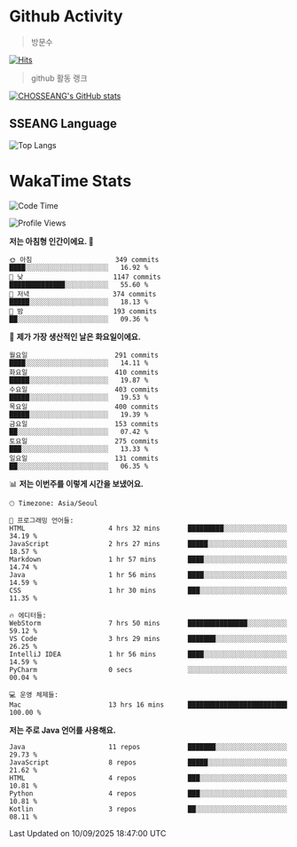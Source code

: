 <!--
**CHOSSEANG/CHOSSEANG** is a ✨ _special_ ✨ repository because its `README.md` (this file) appears on your GitHub profile.

Here are some ideas to get you started:

- 🔭 I’m currently working on ...
- 🌱 I’m currently learning ...
- 👯 I’m looking to collaborate on ...
- 🤔 I’m looking for help with ...
- 💬 Ask me about ...
- 📫 How to reach me: ...
- 😄 Pronouns: ...
- ⚡ Fun fact: ...
-->

# Github Activity
> 방문수

[![Hits](https://hits.seeyoufarm.com/api/count/incr/badge.svg?url=https%3A%2F%2Fgithub.com%2FCHOSSEANG&count_bg=%238AED3E&title_bg=%23495358&icon=electron.svg&icon_color=%23E7E7E7&title=CHOSSEANG&edge_flat=false)](https://hits.seeyoufarm.com)
> github 활동 랭크

[![CHOSSEANG's GitHub stats](https://github-readme-stats.vercel.app/api?username=CHOSSEANG)](https://github.com/CHOSSEANG/github-readme-stats)

## SSEANG Language
![Top Langs](https://github-readme-stats.vercel.app/api/top-langs/?username=CHOSSEANG&layout=compact)

# WakaTime Stats

<!--START_SECTION:waka-->
![Code Time](http://img.shields.io/badge/Code%20Time-835%20hrs%2057%20mins-blue)

![Profile Views](http://img.shields.io/badge/Profile%20Views-0-blue)

**저는 아침형 인간이에요. 🐤** 

```text
🌞 아침                     349 commits         ████░░░░░░░░░░░░░░░░░░░░░   16.92 % 
🌆 낮　                     1147 commits        ██████████████░░░░░░░░░░░   55.60 % 
🌃 저녁                     374 commits         █████░░░░░░░░░░░░░░░░░░░░   18.13 % 
🌙 밤　                     193 commits         ██░░░░░░░░░░░░░░░░░░░░░░░   09.36 % 
```
📅 **제가 가장 생산적인 날은 화요일이에요.** 

```text
월요일                      291 commits         ████░░░░░░░░░░░░░░░░░░░░░   14.11 % 
화요일                      410 commits         █████░░░░░░░░░░░░░░░░░░░░   19.87 % 
수요일                      403 commits         █████░░░░░░░░░░░░░░░░░░░░   19.53 % 
목요일                      400 commits         █████░░░░░░░░░░░░░░░░░░░░   19.39 % 
금요일                      153 commits         ██░░░░░░░░░░░░░░░░░░░░░░░   07.42 % 
토요일                      275 commits         ███░░░░░░░░░░░░░░░░░░░░░░   13.33 % 
일요일                      131 commits         ██░░░░░░░░░░░░░░░░░░░░░░░   06.35 % 
```


📊 **저는 이번주를 이렇게 시간을 보냈어요.** 

```text
🕑︎ Timezone: Asia/Seoul

💬 프로그래밍 언어들: 
HTML                     4 hrs 32 mins       █████████░░░░░░░░░░░░░░░░   34.19 % 
JavaScript               2 hrs 27 mins       █████░░░░░░░░░░░░░░░░░░░░   18.57 % 
Markdown                 1 hr 57 mins        ████░░░░░░░░░░░░░░░░░░░░░   14.74 % 
Java                     1 hr 56 mins        ████░░░░░░░░░░░░░░░░░░░░░   14.59 % 
CSS                      1 hr 30 mins        ███░░░░░░░░░░░░░░░░░░░░░░   11.35 % 

🔥 에디터들: 
WebStorm                 7 hrs 50 mins       ███████████████░░░░░░░░░░   59.12 % 
VS Code                  3 hrs 29 mins       ███████░░░░░░░░░░░░░░░░░░   26.25 % 
IntelliJ IDEA            1 hr 56 mins        ████░░░░░░░░░░░░░░░░░░░░░   14.59 % 
PyCharm                  0 secs              ░░░░░░░░░░░░░░░░░░░░░░░░░   00.04 % 

💻 운영 체제들: 
Mac                      13 hrs 16 mins      █████████████████████████   100.00 % 
```

**저는 주로 Java 언어를 사용해요.** 

```text
Java                     11 repos            ███████░░░░░░░░░░░░░░░░░░   29.73 % 
JavaScript               8 repos             █████░░░░░░░░░░░░░░░░░░░░   21.62 % 
HTML                     4 repos             ███░░░░░░░░░░░░░░░░░░░░░░   10.81 % 
Python                   4 repos             ███░░░░░░░░░░░░░░░░░░░░░░   10.81 % 
Kotlin                   3 repos             ██░░░░░░░░░░░░░░░░░░░░░░░   08.11 % 
```




 Last Updated on 10/09/2025 18:47:00 UTC
<!--END_SECTION:waka-->
